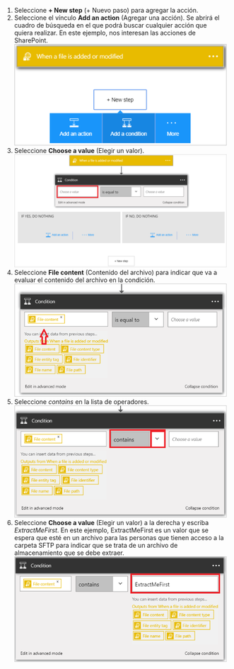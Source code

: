 1. Seleccione **+ New step** (+ Nuevo paso) para agregar la acción.  
2. Seleccione el vínculo **Add an action** (Agregar una acción). Se abrirá el cuadro de búsqueda en el que podrá buscar cualquier acción que quiera realizar. En este ejemplo, nos interesan las acciones de SharePoint.    
   ![Imagen 1 de condición de SFTP](./media/connectors-create-api-sftp/condition-1.png)    
3. Seleccione **Choose a value** (Elegir un valor). 
   ![Imagen 2 de condición de SFTP](./media/connectors-create-api-sftp/condition-2.png)    
4. Seleccione **File content** (Contenido del archivo) para indicar que va a evaluar el contenido del archivo en la condición.      
   ![Imagen 3 de condición de SFTP](./media/connectors-create-api-sftp/condition-3.png)   
5. Seleccione *contains* en la lista de operadores.       
   ![Imagen 4 de condición de SFTP](./media/connectors-create-api-sftp/condition-4.png)   
6. Seleccione **Choose a value** (Elegir un valor) a la derecha y escriba *ExtractMeFirst*. En este ejemplo, ExtractMeFirst es un valor que se espera que esté en un archivo para las personas que tienen acceso a la carpeta SFTP para indicar que se trata de un archivo de almacenamiento que se debe extraer.  
   ![Imagen 5 de condición de SFTP](./media/connectors-create-api-sftp/condition-5.png)   


